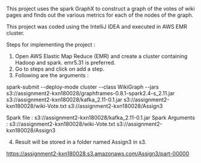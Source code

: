 This project uses the spark GraphX to construct a graph of the votes of wiki pages and finds out the various metrics for each of the nodes of the graph. 

This project was coded using the IntelliJ IDEA and executed in AWS EMR cluster. 

Steps for implementing the project : 

1.	Open AWS Elastic Map Reduce (EMR) and create a cluster containing Hadoop and spark. emr5.31 is preferred. 
2.	Go to steps and click on add a step.
3.	Following are the arguments : 

spark-submit --deploy-mode cluster --class WikiGraph --jars s3://assignment2-kxn180028/graphframes-0.8.1-spark2.4-s_2.11.jar s3://assignment2-kxn180028/kafka_2.11-0.1.jar s3://assignment2-kxn180028/wiki-Vote.txt s3://assignment2-kxn180028/Assign3

Spark file : s3://assignment2-kxn180028/kafka_2.11-0.1.jar
Spark Arguments : s3://assignment2-kxn180028/wiki-Vote.txt
s3://assignment2-kxn180028/Assign3

4.	Result will be stored in a folder named Assign3 in s3. 

https://assignment2-kxn180028.s3.amazonaws.com/Assign3/part-00000


